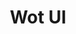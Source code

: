 ---
layout: home

title: Wot UI
titleTemplate: A uni-app component library based on Vue3+TS, providing 70+ high-quality components, supporting dark mode, internationalization, and custom themes.

hero:
  name: Wot UI
  text: A Beautiful and Lightweight uni-app Component Library
  tagline: Built with Vue3+TS, providing 70+ high-quality components, supporting dark mode, internationalization, and custom themes.
  image:
    src: /logo.png
    alt: Wot Design
  actions:
    - theme: brand
      text: Get Started 🚀
      link: /en-US/guide/introduction
    - theme: alt
      text: Common Problems
      link: /en-US/guide/common-problems
    - theme: alt
      text: Components
      link: /en-US/component/button
    - theme: brand
      text: 🥤Buy Me a Coffee
      link: /en-US/reward/reward
    - theme: brand
      text: Consultation Service
      link: /en-US/guide/consultation
    - theme: alt
      text: ⭐ Showcase
      link: /en-US/guide/cases

features:
  - icon: 🎯
    title: Multi-Platform Support
    details: Supports WeChat Mini Program, Alipay Mini Program, DingTalk Mini Program, H5, APP, and more platforms.
  - icon: 🚀
    title: 70+ Components
    details: Over 70 high-quality components covering mainstream mobile scenarios.
  - icon: 💖
    title: Quick Start Template
    details: Wot UI provides a quick start template based on vitesse-uni-app with deep integration of Wot UI component library.
    link: "https://starter.wot-ui.cn/"
    linkText: "View Wot Starter"
  - icon: 💪
    title: TypeScript Support
    details: Built with TypeScript, providing a robust component type system.
  - icon: 🌍
    title: Internationalization
    details: Supports internationalization with 15 built-in language packs.
  - icon: 📖
    title: Rich Documentation and Examples
    details: Comprehensive documentation and component examples provide stable support for developers.
  - icon: 🍭
    title: Dark Mode and Theme Customization
    details: Customize CSS variables and component styles for your needs.
  - icon: 🍿
    title: Best Practices Sharing
    details: Regularly share best practices related to using Wot UI through the WeChat public account 'A Yu Talks Frontend'.
    link: "./guide/join-group.html#wechat-official-account"
    linkText: "View Public Account"

footer: false
---